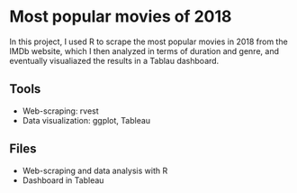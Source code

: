 # Most popular movies of 2018

In this project, I used R to scrape the most popular movies in 2018 from the IMDb website, which I then analyzed in terms of duration and genre, and eventually visualiazed the results in a Tablau dashboard.

## Tools
- Web-scraping: rvest
- Data visualization: ggplot, Tableau

## Files
- Web-scraping and data analysis with R
- Dashboard in Tableau
